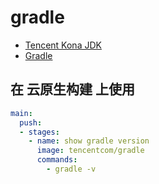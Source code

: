 # gradle

- [Tencent Kona JDK](https://github.com/Tencent/TencentKona-11)
- [Gradle](https://gradle.org)

## 在 云原生构建 上使用

```yaml
main:
  push:
  - stages:
    - name: show gradle version
      image: tencentcom/gradle
      commands:
        - gradle -v
```
